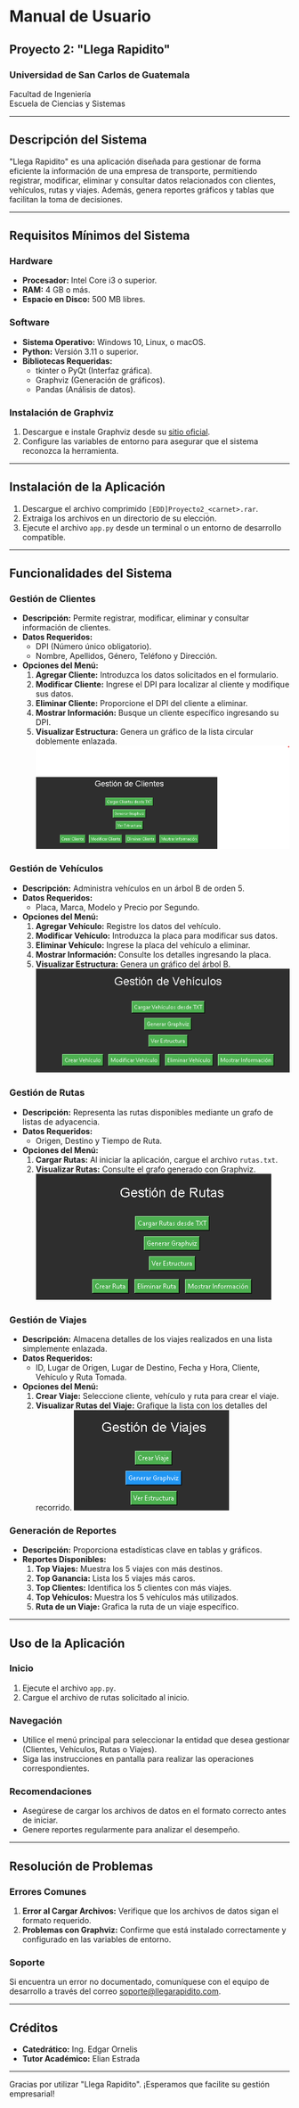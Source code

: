 # Manual de Usuario

## Proyecto 2: "Llega Rapidito"

### Universidad de San Carlos de Guatemala  
Facultad de Ingeniería  
Escuela de Ciencias y Sistemas  

---

## Descripción del Sistema

"Llega Rapidito" es una aplicación diseñada para gestionar de forma eficiente la información de una empresa de transporte, permitiendo registrar, modificar, eliminar y consultar datos relacionados con clientes, vehículos, rutas y viajes. Además, genera reportes gráficos y tablas que facilitan la toma de decisiones.

---

## Requisitos Mínimos del Sistema

### Hardware
- **Procesador:** Intel Core i3 o superior.
- **RAM:** 4 GB o más.
- **Espacio en Disco:** 500 MB libres.

### Software
- **Sistema Operativo:** Windows 10, Linux, o macOS.
- **Python:** Versión 3.11 o superior.
- **Bibliotecas Requeridas:**
  - tkinter o PyQt (Interfaz gráfica).
  - Graphviz (Generación de gráficos).
  - Pandas (Análisis de datos).

### Instalación de Graphviz
1. Descargue e instale Graphviz desde su [sitio oficial](https://graphviz.org/download/).
2. Configure las variables de entorno para asegurar que el sistema reconozca la herramienta.

---

## Instalación de la Aplicación
1. Descargue el archivo comprimido `[EDD]Proyecto2_<carnet>.rar`.
2. Extraiga los archivos en un directorio de su elección.
3. Ejecute el archivo `app.py` desde un terminal o un entorno de desarrollo compatible.

---

## Funcionalidades del Sistema

### Gestión de Clientes
- **Descripción:** Permite registrar, modificar, eliminar y consultar información de clientes.
- **Datos Requeridos:**
  - DPI (Número único obligatorio).
  - Nombre, Apellidos, Género, Teléfono y Dirección.
- **Opciones del Menú:**
  1. **Agregar Cliente:** Introduzca los datos solicitados en el formulario.
  2. **Modificar Cliente:** Ingrese el DPI para localizar al cliente y modifique sus datos.
  3. **Eliminar Cliente:** Proporcione el DPI del cliente a eliminar.
  4. **Mostrar Información:** Busque un cliente específico ingresando su DPI.
  5. **Visualizar Estructura:** Genera un gráfico de la lista circular doblemente enlazada.
![vistaClientes](../assets/clientes.png "Diagrama del sistema")

### Gestión de Vehículos
- **Descripción:** Administra vehículos en un árbol B de orden 5.
- **Datos Requeridos:**
  - Placa, Marca, Modelo y Precio por Segundo.
- **Opciones del Menú:**
  1. **Agregar Vehículo:** Registre los datos del vehículo.
  2. **Modificar Vehículo:** Introduzca la placa para modificar sus datos.
  3. **Eliminar Vehículo:** Ingrese la placa del vehículo a eliminar.
  4. **Mostrar Información:** Consulte los detalles ingresando la placa.
  5. **Visualizar Estructura:** Genera un gráfico del árbol B.
![vistaVehiculos](../assets/vehiculos.png "Diagrama del sistema")

### Gestión de Rutas
- **Descripción:** Representa las rutas disponibles mediante un grafo de listas de adyacencia.
- **Datos Requeridos:**
  - Origen, Destino y Tiempo de Ruta.
- **Opciones del Menú:**
  1. **Cargar Rutas:** Al iniciar la aplicación, cargue el archivo `rutas.txt`.
  2. **Visualizar Rutas:** Consulte el grafo generado con Graphviz.
  ![vistRutas](../assets/rutas.png "Diagrama del sistema")

### Gestión de Viajes
- **Descripción:** Almacena detalles de los viajes realizados en una lista simplemente enlazada.
- **Datos Requeridos:**
  - ID, Lugar de Origen, Lugar de Destino, Fecha y Hora, Cliente, Vehículo y Ruta Tomada.
- **Opciones del Menú:**
  1. **Crear Viaje:** Seleccione cliente, vehículo y ruta para crear el viaje.
  2. **Visualizar Rutas del Viaje:** Grafique la lista con los detalles del recorrido.
    ![vistaViajes](../assets/viajes.png "Diagrama del sistema")

### Generación de Reportes
- **Descripción:** Proporciona estadísticas clave en tablas y gráficos.
- **Reportes Disponibles:**
  1. **Top Viajes:** Muestra los 5 viajes con más destinos.
  2. **Top Ganancia:** Lista los 5 viajes más caros.
  3. **Top Clientes:** Identifica los 5 clientes con más viajes.
  4. **Top Vehículos:** Muestra los 5 vehículos más utilizados.
  5. **Ruta de un Viaje:** Grafica la ruta de un viaje específico.

---

## Uso de la Aplicación

### Inicio
1. Ejecute el archivo `app.py`.
2. Cargue el archivo de rutas solicitado al inicio.

### Navegación
- Utilice el menú principal para seleccionar la entidad que desea gestionar (Clientes, Vehículos, Rutas o Viajes).
- Siga las instrucciones en pantalla para realizar las operaciones correspondientes.

### Recomendaciones
- Asegúrese de cargar los archivos de datos en el formato correcto antes de iniciar.
- Genere reportes regularmente para analizar el desempeño.

---

## Resolución de Problemas

### Errores Comunes
1. **Error al Cargar Archivos:** Verifique que los archivos de datos sigan el formato requerido.
2. **Problemas con Graphviz:** Confirme que está instalado correctamente y configurado en las variables de entorno.

### Soporte
Si encuentra un error no documentado, comuníquese con el equipo de desarrollo a través del correo soporte@llegarapidito.com.

---

## Créditos
- **Catedrático:** Ing. Edgar Ornelis
- **Tutor Académico:** Elian Estrada

---

Gracias por utilizar "Llega Rapidito". ¡Esperamos que facilite su gestión empresarial!

